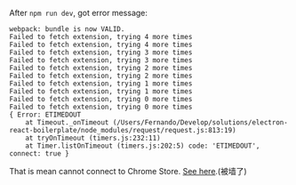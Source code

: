 
After `npm run dev`, got error message:

```shell
webpack: bundle is now VALID.
Failed to fetch extension, trying 4 more times
Failed to fetch extension, trying 4 more times
Failed to fetch extension, trying 3 more times
Failed to fetch extension, trying 3 more times
Failed to fetch extension, trying 2 more times
Failed to fetch extension, trying 2 more times
Failed to fetch extension, trying 1 more times
Failed to fetch extension, trying 1 more times
Failed to fetch extension, trying 0 more times
Failed to fetch extension, trying 0 more times
{ Error: ETIMEDOUT
    at Timeout._onTimeout (/Users/Fernando/Develop/solutions/electron-react-boilerplate/node_modules/request/request.js:813:19)
    at tryOnTimeout (timers.js:232:11)
    at Timer.listOnTimeout (timers.js:202:5) code: 'ETIMEDOUT', connect: true }
```
That is mean cannot connect to Chrome Store. [See here](https://github.com/chentsulin/electron-react-boilerplate/issues/268).(被墙了)
